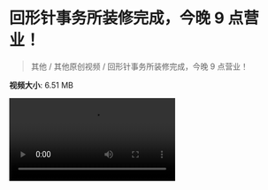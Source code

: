 # 回形针事务所装修完成，今晚 9 点营业！

> 其他 / 其他原创视频 / 回形针事务所装修完成，今晚 9 点营业！

**视频大小**: 6.51 MB

<div class="video"><video src="https://file.hsyhx.top/video/其他/其他原创视频/回形针事务所装修完成，今晚 9 点营业！.mp4" controls preload>🤔 您的浏览器不支持 video 标签</video></div>